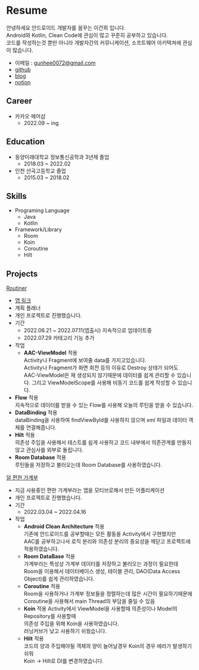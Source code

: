 # Resume
안녕하세요
안드로이드 개발자를 꿈꾸는 이건희 입니다.  
Android와 Kotlin, Clean Code에 관심이 많고 꾸준히 공부하고 있습니다.  
코드를 작성하는것 뿐만 아니라 개발자간의 커뮤니케이션, 소프트웨어 아키텍쳐에 관심이 많습니다.  
* 이메일 : gunhee0072@gmail.com  
* [github](https://github.com/hegunhee)  
* [blog](https://hegunhee.tistory.com)  
* [notion](https://unleashed-redcurrant-8ed.notion.site/37a87b80bbca4e6ab5391c46e3d0486f)  
## Career 
* 카카오 헤어샵  
  * 2022.09 ~ ing 
## Education
* 동양미래대학교 정보통신공학과 3년제 졸업
  * 2018.03 ~ 2022.02
* 인천 산곡고등학교 졸업
  * 2015.03 ~ 2018.02  
## Skills  
* Programing Language
  * Java
  * Kotlin  
* Framework/Library
  * Room
  * Koin
  * Coroutine  
  * Hilt  
## Projects  
[Routiner](https://github.com/hegunhee/Routiner)  
* [앱 링크](https://play.google.com/store/apps/details?id=com.hegunhee.routiner)
* 계획 플래너  
* 개인 프로젝트로 진행했습니다.  
* 기간  
  * 2022.06.21 ~ 2022.07.11(앱출시) 지속적으로 업데이트중  
  * 2022.07.29 카테고리 기능 추가  
* 작업  
  * **AAC-ViewModel** 적용  
 Activity나 Fragment에 보여줄 data를 가지고있습니다.  
 Activity나 Fragment가 화면 회전 등의 이유로 Destroy 상태가 되어도  
 AAC-ViewModel은 재 생성되지 않기때문에 데이터를 쉽게 관리할 수 있습니다.
 그리고 ViewModelScope를 사용해 비동기 코드를 쉽게 작성할 수 있습니다.  
* **Flow** 적용  
 지속적으로 데이터를 받을 수 있는 Flow를 사용해 오늘의 루틴을 받을 수 있습니다.  
* **DataBinding** 적용  
 dataBinding을 사용하여 findViewById를 사용하지 않으며 xml 파일과 데이터 객체를 연결해줍니다.  
* **Hilt** 적용  
 의존성 주입을 사용해서 테스트를 쉽게 사용하고 코드 내부에서 의존관계를 만들지 않고 관심사를 외부로 돌립니다.  
* **Room Database** 적용  
 루틴들을 저장하고 불러오는데 Room Database를 사용하였습니다.  
   
[덜 편한 가계부](https://github.com/hegunhee/SimpleMemoApp)  
* 지금 사용중인 편한 가계부라는 앱을 모티브로해서 만든 어플리케이션
* 개인 프로젝트로 진행했습니다. 
* 기간
  * 2022.03.04 ~ 2022.04.16
* 작업
  * **Android Clean Architecture** 적용  
    기존에 안드로이드를 공부할때는 모든 활동을 Activity에서 구현했지만  
    AAC를 공부하고나서 로직 분리와 의존성 분리의 중요성을 깨닫고 프로젝트에 적용하였습니다.  
  * **Room DataBase** 적용  
    가계부라는 특성상 가계부 데이터를 저장하고 불러오는 과정이 필요한데  
    Room을 이용해서 데이터베이스 생성, 테이블 관리, DAO(Data Access Object)를 쉽게 관리하였습니다.
  * **Coroutine** 적용  
    Room을 사용하거나 가계부 정보들을 정렬하는데 많은 시간이 필요하기때문에  
    Coroutine을 사용해서 main Thread의 부담을 줄일 수 있음
  * **Koin** 적용
    Activity에서 ViewModel을 사용할때 의존성이나 Model의 Repository를 사용할때  
    의존성 주입을 위해 Koin을 사용하였습니다.  
    러닝커브가 낮고 사용하기 쉬웠습니다.  
  * **Hilt** 적용  
    코드의 양과 주입해야될 객체의 양이 늘어날경우 Koin의 경우 에러가 발생하기 쉬워  
    Koin -> Hilt로 DI를 변경하였습니다.
